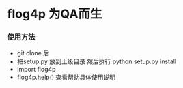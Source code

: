 # flog4p 为QA而生
### 使用方法
- git clone  后
- 把setup.py 放到上级目录 然后执行 python setup.py install 
- import flog4p
- flog4p.help() 查看帮助具体使用说明
